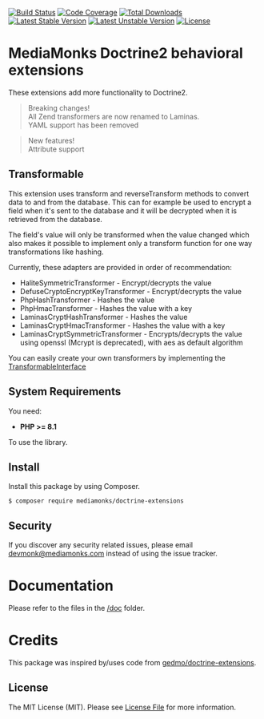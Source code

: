 
[![Build Status](https://img.shields.io/github/actions/workflow/status/mediamonks/doctrine-extensions/continuous-integration.yml?label=CI&logo=github&style=flat-square)](https://github.com/mediamonks/doctrine-extensions/actions)
[![Code Coverage](https://img.shields.io/codecov/c/gh/mediamonks/doctrine-extensions?label=codecov&logo=codecov&style=flat-square)](https://codecov.io/gh/mediamonks/doctrine-extensions)
[![Total Downloads](https://poser.pugx.org/mediamonks/doctrine-extensions/downloads)](https://packagist.org/packages/mediamonks/doctrine-extensions)
[![Latest Stable Version](https://poser.pugx.org/mediamonks/doctrine-extensions/v/stable)](https://packagist.org/packages/mediamonks/doctrine-extensions)
[![Latest Unstable Version](https://poser.pugx.org/mediamonks/doctrine-extensions/v/unstable)](https://packagist.org/packages/mediamonks/doctrine-extensions)
[![License](https://poser.pugx.org/mediamonks/doctrine-extensions/license)](https://packagist.org/packages/mediamonks/doctrine-extensions)

# MediaMonks Doctrine2 behavioral extensions

These extensions add more functionality to Doctrine2.

> Breaking changes!  
  All Zend transformers are now renamed to Laminas.  
  YAML support has been removed

> New features!  
  Attribute support
  
## Transformable

This extension uses transform and reverseTransform methods to convert data to and from the database. This can for example be used to encrypt a field when it's sent to the database and it will be decrypted when it is retrieved from the database.

The field's value will only be transformed when the value changed which also makes it possible to implement only a transform function for one way transformations like hashing.

Currently, these adapters are provided in order of recommendation:

- HaliteSymmetricTransformer - Encrypt/decrypts the value
- DefuseCryptoEncryptKeyTransformer - Encrypt/decrypts the value
- PhpHashTransformer - Hashes the value
- PhpHmacTransformer - Hashes the value with a key
- LaminasCryptHashTransformer - Hashes the value
- LaminasCryptHmacTransformer - Hashes the value with a key
- LaminasCryptSymmetricTransformer - Encrypts/decrypts the value using openssl (Mcrypt is deprecated), with aes as default algorithm

You can easily create your own transformers by implementing the [TransformableInterface](src/Transformable/Transformer/TransformerInterface.php)

## System Requirements

You need:

- **PHP >= 8.1**

To use the library.

## Install

Install this package by using Composer.

```
$ composer require mediamonks/doctrine-extensions
```

## Security

If you discover any security related issues, please email devmonk@mediamonks.com instead of using the issue tracker.

# Documentation

Please refer to the files in the [/doc](/doc) folder.

# Credits

This package was inspired by/uses code from [gedmo/doctrine-extensions](https://packagist.org/packages/gedmo/doctrine-extensions).

## License

The MIT License (MIT). Please see [License File](LICENSE) for more information.

